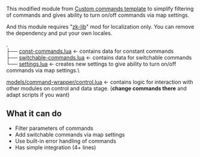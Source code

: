 This modified module from [Custom commands template](mods.factorio.com/mod/cc-template) to simplify filtering of commands and gives ability to turn on/off commands via map settings.

And this module requires "[zk-lib](https://github.com/ZwerOxotnik/zk-lib)" mod for localization only. You can remove the dependency and put your own locales.

.\
├── [const-commands.lua](../../const-commands.lua) <- contains data for constant commands\
├── [switchable-commands.lua](../../switchable-commands.lua) <- contains data for switchable commands\
└── [settings.lua](../../settings.lua) <- creates new settings to give ability to turn on/off commands via map settings.\

[models/command-wrapper/control.lua](/control) <- contains logic for interaction with other modules on control and data stage. (**change commands there** and adapt scripts if you want)

What it can do
--------------

* Filter parameters of commands
* Add switchable commands via map settings
* Use built-in error handling of commands
* Has simple integration (4+ lines)
